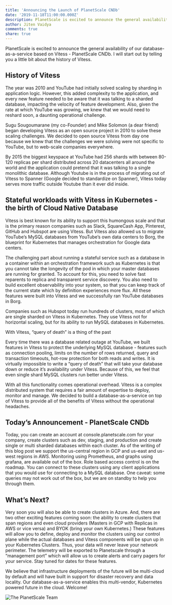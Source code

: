 ```yaml
---
title: 'Announcing the Launch of PlanetScale CNDb'
date: '2019-11-18T11:00:00.000Z'
description: PlanetScale is excited to announce the general availability of our database-as-a-service, PlanetScale CNDb
author: Jiten Vaidya
comments: true
share: true
---
```


PlanetScale is excited to announce the general availability of our database-as-a-service based on Vitess - PlanetScale CNDb. I will start out by telling you a little bit about the history of Vitess.

## History of Vitess

The year was 2010 and YouTube had initially solved scaling by sharding in application logic. However, this added complexity to the application, and every new feature needed to be aware that it was talking to a sharded database, impacting the velocity of feature development. Also, given the rate at which YouTube was growing, we knew that we would need to reshard soon, a daunting operational challenge.

Sugu Sougoumarane (my co-Founder) and Mike Solomon (a dear friend) began developing Vitess as an open source project in 2010 to solve these scaling challenges. We decided to open source Vitess from day one because we knew that the challenges we were solving were not specific to YouTube, but to web-scale companies everywhere.

By 2015 the biggest keyspace at YouTube had 256 shards with between 80-120 replicas per shard distributed across 20 datacenters all around the world and the application could pretend that it was talking to a single monolithic database. Although Youtube is in the process of migrating out of Vitess to Spanner (Google decided to standardize on Spanner), Vitess today serves more traffic outside Youtube than it ever did inside.

## Stateful workloads with Vitess in Kubernetes - the birth of Cloud Native Database

Vitess is best known for its ability to support this humongous scale and that is the primary reason companies such as Slack, SquareCash App, Pinterest, GitHub and Hubspot are using Vitess. But Vitess also allowed us to migrate YouTube’s MySQL databases from YouTube’s own data centers to Borg, the blueprint for Kubernetes that manages orchestration for Google data centers.

The challenging part about running a stateful service such as a database in a container within an orchestration framework such as Kubernetes is that you cannot take the longevity of the pod in which your master databases are running for granted. To account for this, you need to solve fast reparents to replica and transparent service discovery. You also need to build excellent observability into your system, so that you can keep track of the current state which by definition experiences more flux. All these features were built into Vitess and we successfully ran YouTube databases in Borg.

Companies such as Hubspot today run hundreds of clusters, most of which are single sharded on Vitess in Kubernetes. They use Vitess not for horizontal scaling, but for its ability to run MySQL databases in Kubernetes.

With Vitess, “query of death” is a thing of the past

Every time there was a database related outage at YouTube, we built features in Vitess to protect the underlying MySQL database - features such as connection pooling, limits on the number of rows returned, query and transaction timeouts, hot-row protection for both reads and writes. It is virtually impossible to write a “query of death” that will take your database down or reduce it’s availability under Vitess. Because of this, we feel that even single shard MySQL clusters run better under Vitess.

With all this functionality comes operational overhead. Vitess is a complex distributed system that requires a fair amount of expertise to deploy, monitor and manage. We decided to build a database-as-a-service on top of Vitess to provide all of the benefits of Vitess without the operational headaches.

## Today’s Announcement - PlanetScale CNDb

Today, you can create an account at console.planetscale.com for your company, create clusters such as dev, staging, and production and create single or multi sharded databases within each cluster. As of the writing of this blog post we support the us-central region in GCP and us-east and us-west regions in AWS. Monitoring using Prometheus, and graphs using grafana, are available out of the box. Role based access control is on the roadmap. You can connect to these clusters using any client applications that you would use for connecting to a MySQL database. One caveat: some queries may not work out of the box, but we are on standby to help you through them.

## What’s Next?

Very soon you will also be able to create clusters in Azure. And, there are two other exciting features coming soon: the ability to create clusters that span regions and even cloud providers (Masters in GCP with Replicas in AWS or vice versa) and BYOK (bring your own Kubernetes.) These features will allow you to define, deploy and monitor the clusters using our control plane while the actual databases and Vitess components will be spun up in your Kubernetes Clusters. Thus, your data will never leave your network perimeter. The telemetry will be exported to Planetscale through a “management port” which will allow us to create alerts and carry pagers for your service. Stay tuned for dates for these features.

We believe that infrastructure deployments of the future will be multi-cloud by default and will have built in support for disaster recovery and data locality. Our database-as-a-service enables this multi-vendor, Kubernetes powered future in the cloud. Welcome!

![The PlanetScale Team](/img/planetscale_team.jpeg)
